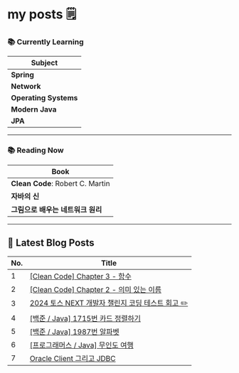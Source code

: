 # my posts 🗒️

### 📚 Currently Learning

| Subject            |
|--------------------|
| **Spring**          |
| **Network**         |
| **Operating Systems** |
| **Modern Java**     |
| **JPA**             |

---

### 📚 Reading Now

| Book                                   |
|----------------------------------------|
| **Clean Code**: Robert C. Martin       |
| **자바의 신**                           |
| **그림으로 배우는 네트워크 원리**         |

---

## 📕 Latest Blog Posts

| No. | Title                              |
|-----|------------------------------------|
| 1 | [[Clean Code] Chapter 3 - 함수](https://hoojjang.tistory.com/9) |
| 2 | [[Clean Code] Chapter 2 - 의미 있는 이름](https://hoojjang.tistory.com/8) |
| 3 | [2024 토스 NEXT 개발자 챌린지 코딩 테스트 회고 ✏️](https://hoojjang.tistory.com/7) |
| 4 | [[백준 / Java] 1715번 카드 정렬하기](https://hoojjang.tistory.com/6) |
| 5 | [[백준 / Java] 1987번 알파벳](https://hoojjang.tistory.com/4) |
| 6 | [[프로그래머스 / Java] 무인도 여행](https://hoojjang.tistory.com/3) |
| 7 | [Oracle Client 그리고 JDBC  ](https://hoojjang.tistory.com/2) |
